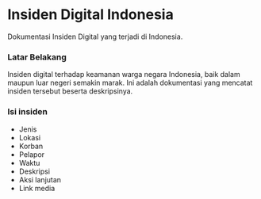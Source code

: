 # Insiden Digital Indonesia
Dokumentasi Insiden Digital yang terjadi di Indonesia.

### Latar Belakang
Insiden digital terhadap keamanan warga negara Indonesia, baik dalam maupun luar negeri semakin marak. Ini adalah dokumentasi yang mencatat insiden tersebut beserta deskripsinya.

### Isi insiden
- Jenis
- Lokasi
- Korban
- Pelapor
- Waktu
- Deskripsi
- Aksi lanjutan
- Link media
